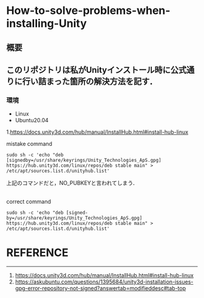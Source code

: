 # How-to-solve-problems-when-installing-Unity

## 概要
このリポジトリは私がUnityインストール時に公式通りに行い詰まった箇所の解決方法を記す．
---

### 環境
- Linux
- Ubuntu20.04

 
1.https://docs.unity3d.com/hub/manual/InstallHub.html#install-hub-linux

mistake command
```
sudo sh -c 'echo "deb [signedby=/usr/share/keyrings/Unity_Technologies_ApS.gpg] https://hub.unity3d.com/linux/repos/deb stable main" > /etc/apt/sources.list.d/unityhub.list'
```
上記のコマンドだと，NO_PUBKEYと言われてしまう．
<br>
<br>

correct command
```
sudo sh -c 'echo "deb [signed-by=/usr/share/keyrings/Unity_Technologies_ApS.gpg] https://hub.unity3d.com/linux/repos/deb stable main" > /etc/apt/sources.list.d/unityhub.list'
```


# REFERENCE
---
1. https://docs.unity3d.com/hub/manual/InstallHub.html#install-hub-linux
2. https://askubuntu.com/questions/1395684/unity3d-installation-issues-gpg-error-repository-not-signed?answertab=modifieddesc#tab-top
